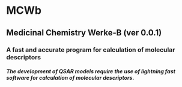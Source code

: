 # MCWb 

## Medicinal Chemistry Werke-B (ver 0.0.1)

### A fast and accurate program for calculation of molecular descriptors 

##### The development of QSAR models require the use of lightning fast software for calculation of molecular descriptors.
